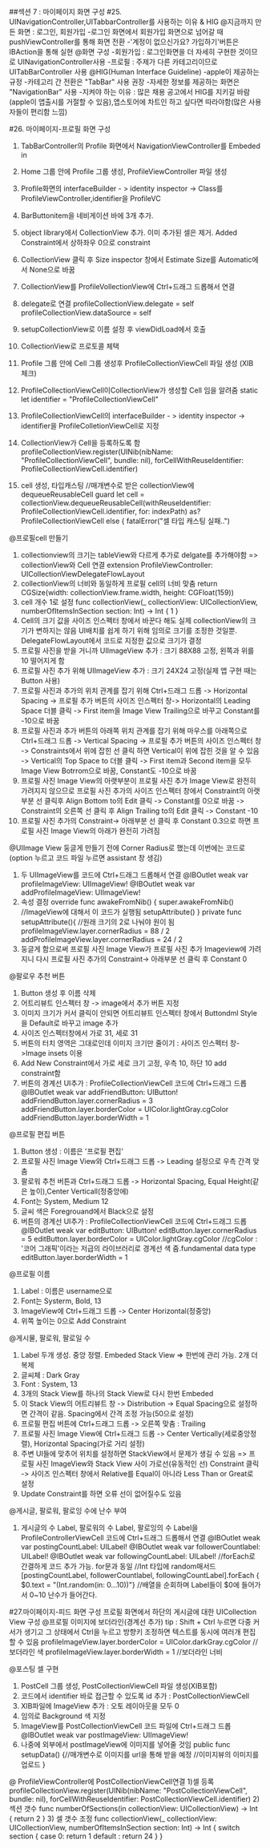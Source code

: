 ##섹션 7 : 마이페이지 화면 구성
#25. UINavigationController,UITabbarController를 사용하는 이유 & HIG
@지금까지 만든 화면 : 로그인, 회원가입 
-로그인 화면에서 회원가입 화면으로 넘어갈 때 pushViewController를 통해 화면 전환
-'계정이 없으신가요? 가입하기'버튼은 IBAction을 통해 실현
@화면 구성
-회원가입 : 로그인화면을 더 자세히 구현한 것이므로 UINavigationController사용
-프로필 : 주제가 다른 카테고리이므로 UITabBarController 사용
@HIG(Human Interface Guideline)
-apple이 제공하는 규정
-카테고리 간 전환은 "TabBar" 사용 권장
-자세한 정보를 제공하는 화면은 "NavigationBar" 사용
-지켜야 하는 이유 : 많은 채용 공고에서 HIG를 지키길 바람(apple이 앱출시를 거절할 수 있음),앱스토어에 차트인 하고 싶다면 따라야함(많은 사용자들이 편리함 느낌)

#26. 마이페이지-프로필 화면 구성
1) TabBarController의 Profile 화면에서 NavigationViewController를 Embeded in
2) Home 그룹 안에 Profile 그룹 생성, ProfileViewController 파일 생성
3) Profile화면의 interfaceBuilder - > identity inspector -> Class를 ProfileViewController,identifier을 ProfileVC
4) BarButtonitem을 네비게이션 바에 3개 추가. 
5) object library에서 CollectionView 추가. 이미 추가된 셀은 제거. Added Constraint에서 상하좌우 0으로 constraint
6) CollectionView 클릭 후 Size inspector 창에서 Estimate Size를 Automatic에서 None으로 바꿈

1) CollectionView를 ProfileVollectionView에 Ctrl+드래그 드롭해서 연결
2) delegate로 연결
        profileCollectionView.delegate = self
        profileCollectionView.dataSource = self
3) setupCollectionView로 이름 설정 후 viewDidLoad에서 호출
4) CollectionView로 프로토콜 체택

1) Profile 그룹 안에 Cell 그룹 생성후 ProfileCollectionViewCell 파일 생성 (XIB 체크)
2) ProfileCollectionViewCell이CollectionView가 생성할 Cell 임을 알려줌
    static let identifier = "ProfileCollectionViewCell"
3) ProfileCollectionViewCell의 interfaceBuilder - > identity inspector -> identifier을 ProfileColletionViewCell로 지정
4) CollectionView가 Cell을 등록하도록 함
profileCollectionView.register(UINib(nibName: "ProfileCollectionViewCell", bundle: nil), forCellWithReuseIdentifier: ProfileCollectionViewCell.identifier)
5) cell 생성, 타입캐스팅
//매개변수로 받은 collectionView에 dequeueReusableCell
  guard let cell = collectionView.dequeueReusableCell(withReuseIdentifier: ProfileCollectionViewCell.identifier, for: indexPath) as? ProfileCollectionViewCell else {
            fatalError("셀 타입 캐스팅 실패..")

@프로필cell 만들기
1) collectionview의 크기는 tableView와 다르게 추가로 delgate를 추가해야함 => collectionView와 Cell 연결
extension ProfileViewController: UICollectionViewDelegateFlowLayout
2) collectionView의 너비와 동일하게 프로필 cell의 너비 맞춤
return CGSize(width: collectionView.frame.width, height: CGFloat(159))
3) cell 개수 1로 설정
func collectionView(_ collectionView: UICollectionView, numberOfItemsInSection section: Int) -> Int {
        1
    } 
4) Cell의 크기 값을 사이즈 인스펙터 창에서 바꾼다 해도 실제 collectionView의 크기가 변하지는 않음 UI배치를 쉽게 하기 위해 임의로 크기를 조정한 것일뿐. DelegateFlowLayout에서 코드로 지정한 값으로 크기가 결정
5) 프로필 사진을 받을 거니까 UIImageView 추가 : 크기 88X88 고정, 왼쪽과 위를 10 떨어지게 함
6) 프로필 사진 추가 위해 UIImageView 추가 : 크기 24X24 고정(실제 앱 구현 때는 Button 사용)
7) 프로필 사진과 추가의 위치 관계를 잡기 위해 Ctrl+드래그 드롭 -> Horizontal Spacing -> 프로필 추가 버튼의 사이즈 인스펙터 창-> Horizontal의 Leading Space 더블 클릭 -> First item을 Image View Trailing으로 바꾸고 Constant를 -10으로 바꿈
8) 프로필 사진과 추가 버튼의 아래쪽 위치 관계를 잡기 위해 마우스를 아래쪽으로 Ctrl+드래그 드롭 -> Vertical Spacing -> 프로필 추가 버튼의 사이즈 인스펙터 창 -> Constraints에서 위에 잡힌 선 클릭 하면 Vertical이 위에 잡힌 것을 알 수 있음 -> Vertical의  Top Space to 더블 클릭 -> First item과 Second item을 모두 Image View Botrrom으로 바꿈, Constant도 -10으로 바꿈
9) 프로필 사진 Image View의 아랫부분이 프로필 사진 추가 Image View로 완전히 가려지지 않으므로 프로필 사진 추가의 사이즈 인스펙터 창에서 Constraint의 아랫부분 선 클릭후 Align Bottom to의 Edit 클릭 -> Constant를 0으로 바꿈 -> Constraint의 오른쪽 선 클릭 후 Align Trailing to의 Edit 클릭 -> Constant -10
10) 프로필 사진 추가의 Constraint-> 아래부분 선 클릭 후 Constant 0.3으로 하면 프로필 사진 Image View의 아래가 완전히 가려짐

@UIImage View 둥글게 만들기
전에 Corner Radius로 했는데 이번에는 코드로 
(option 누르고 코드 파일 누르면 assistant 창 생김)
1) 두 UIImageView를 코드에 Ctrl+드래그 드롭해서 연결
@IBOutlet weak var profileImageView: UIImageView!
@IBOutlet weak var addProfileImageView: UIImageView!
2) 속성 결정
override func awakeFromNib() {
        super.awakeFromNib()
        //ImageView에 대해서 이 코드가 실행됨
        setupAttribute()
    }
    private func setupAttribute(){
      //원래 크기의 2로 나눠야 원이 됨
        profileImageView.layer.cornerRadius = 88 / 2 
        addProfileImageView.layer.cornerRadius = 24 / 2
3) 둥글게 함으로써 프로필 사진 Image View가 프로필 사진 추가 Imageview에 가려지니 다시 프로필 사진 추가의 Constraint-> 아래부분 선 클릭 후 Constant 0

@팔로우 추천 버튼
1) Button 생성 후 이름 삭제
2) 어트리뷰트 인스펙터 창 -> image에서 추가 버튼 지정
3) 이미지 크기가 커서 클릭이 안되면 어트리뷰트 인스펙터 창에서 Buttondml Style을 Default로 바꾸고 image 추가
4) 사이즈 인스펙터창에서 가로 31, 세로 31
5) 버튼의 터치 영역은 그대로인데 이미지 크기만 줄이기 : 사이즈 인스펙터 창->Image insets 이용
6) Add New Constraint에서 가로 세로 크기 고정, 우측 10, 하단 10 add constraint함
7) 버튼의 경계선 UI추가 : ProfileCollectionViewCell 코드에 Ctrl+드래그 드롭
 @IBOutlet weak var addFriendButton: UIButton!
 addFriendButton.layer.cornerRadius = 3
  addFriendButton.layer.borderColor = UIColor.lightGray.cgColor
  addFriendButton.layer.borderWidth = 1

@프로필 편집 버튼
1) Button 생성 : 이름은 '프로필 편집'
2) 프로필 사진 Image View와 Ctrl+드래그 드롭 -> Leading 설정으로 우측 간격 맞춤
3) 팔로워 추천 버튼과 Ctrl+드래그 드롭 -> Horizontal Spacing, Equal Height(같은 높이),Center Verticall(정중앙에)
4) Font는 System, Medium 12
5) 글씨 색은 Foregrouand에서 Black으로 설정
6) 버튼의 경계선 UI추가 : ProfileCollectionViewCell 코드에 Ctrl+드래그 드롭
@IBOutlet weak var editButton: UIButton!
editButton.layer.cornerRadius = 5
editButton.layer.borderColor = UIColor.lightGray.cgColor
//cgColor : '코어 그래픽'이라는 저급의 라이브러리로 경계선 색 줌.fundamental data type
editButton.layer.borderWidth = 1

@프로필 이름
1) Label : 이름은 username으로
2) Font는 Systerm, Bold, 13
3) ImageView에 Ctrl+드래그 드롭 -> Center Horizontal(정중앙)
4) 위쪽 높이는 0으로 Add Constraint

@게시물, 팔로워, 팔로일 수 
1) Label 두개 생성. 중앙 정렬. Embeded Stack View => 한번에 관리 가능. 2개 더 복제
2) 글씨체 : Dark Gray
3) Font : System, 13
4) 3개의 Stack View를 하나의 Stack View로 다시 한번 Embeded
5) 이 Stack View의 어트리뷰트 창 -> Distribution -> Equal Spacing으로 설정하면 간격이 같음. Spacing에서 간격 조정 가능(50으로 설정)
6) 프로필 편집 버튼에 Ctrl+드래그 드롭 -> 오른쪽 맞춤 : Trailing
7) 프로필 사진 Image View에 Ctrl+드래그 드롭 -> Center Vertically(세로중앙정렬), Horizontal Spacing(가로 거리 설정)
8) 주변 UI들에 맞추어 위치를 설정하면 StackView에서 문제가 생길 수 있음 => 프로필 사진 ImageView와 Stack View 사이 가로선(유동적인 선) Constraint 클릭 -> 사이즈 인스펙터 창에서 Relative를 Equal이 아니라 Less Than or Great로 설정
9) Update Constraint를 하면 오류 선이 없어질수도 있음

@게시글, 팔로워, 팔로잉 수에 난수 부여
1) 게시글의 수 Label, 팔로워의 수 Label, 팔로잉의 수 Label을 ProfileControllerViewCell 코드에 Ctrl+드래그 드롭해서 연결
@IBOutlet weak var postingCountLabel: UILabel!
@IBOutlet weak var followerCountlabel: UILabel!
@IBOutlet weak var followingCountLabel: UILabel!
//forEach로 간결하게 코드 추가 가능. for문과 동일
//Int 타입에 random매서드
[postingCountLabel, followerCountlabel, followingCountLabel].forEach { $0.text = "\(Int.random(in: 0...10))"}
//배열을 순회하며 Label들이 $0에 들어가서 0~10 난수가 들어간다.

#27.마이페이지-피드 화면 구성
프로필 화면에서 하단의 게시글에 대한 UICollection View 구성
@프로필 이미지에 보더라인(경계선 추가)
tip : Shift + Ctrl 누르면 다중 커서가 생기고 그 상태에서 Ctrl을 누르고 방향키 조정하면 텍스트를 동시에 여러개 편집할 수 있음
profileImageView.layer.borderColor = UIColor.darkGray.cgColor // 보더라인 색
profileImageView.layer.borderWidth = 1 //보더라인 너비

@포스팅 셀 구현
1) PostCell 그룹 생성, PostCollectionViewCell 파일 생성(XIB포함)
2) 코드에서 identifier 바로 접근할 수 있도록 id 추가 : PostCollectionViewCell
3) XIB파일에 ImageView 추가 : 오토 레이아웃을 모두 0
4) 임의로 Background 색 지정
5) ImageView를 PostCollectionViewCell 코드 파일에 Ctrl+드래그 드롭
@IBOutlet weak var postImageView: UIImageView!
6) 나중에 외부에서 postImageView에 이미지를 넣어줄 것임
public func setupData() {//매개변수로 이미지를 url을 통해 받을 예정
        //이미지뷰의 이미지를 업로드
    }

@ ProfileViewController에 PostCollectionViewCell연결
1)셀 등록
profileCollectionView.register(UINib(nibName: "PostCollectionViewCell", bundle: nil), forCellWithReuseIdentifier: PostCollectionViewCell.identifier)
2) 섹션 갯수
func numberOfSections(in collectionView: UICollectionView) -> Int {
        return 2
    }
3) 셀 갯수 조정
func collectionView(_ collectionView: UICollectionView, numberOfItemsInSection section: Int) -> Int {
        switch section {
        case 0:
            return 1
        default :
            return 24
        }
    }